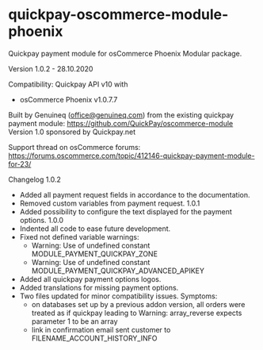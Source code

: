 # quickpay-oscommerce-module-phoenix
Quickpay payment module for osCommerce Phoenix
Modular package.

Version 1.0.2 - 28.10.2020

Compatibility:
Quickpay API v10 with
- osCommerce Phoenix v1.0.7.7

Built by Genuineq (office@genuineq.com) from the existing quickpay payment module: https://github.com/QuickPay/oscommerce-module
Version 1.0 sponsored by Quickpay.net

Support thread on osCommerce forums:
https://forums.oscommerce.com/topic/412146-quickpay-payment-module-for-23/

Changelog
1.0.2
- Added all payment request fields in accordance to the documentation.
- Removed custom variables from payment request.
1.0.1
- Added possibility to configure the text displayed for the payment options.
1.0.0
- Indented all code to ease future development.
- Fixed not defined variable warnings:
  * Warning: Use of undefined constant MODULE_PAYMENT_QUICKPAY_ZONE
  * Warning: Use of undefined constant MODULE_PAYMENT_QUICKPAY_ADVANCED_APIKEY
- Added all quickpay payment options logos.
- Added translations for missing payment options.
- Two files updated for minor compatibility issues. Symptoms:
   * on databases set up by a previous addon version, all orders were treated as if quickpay leading to Warning: array_reverse expects parameter 1 to be an array
  * link in confirmation email sent customer to FILENAME_ACCOUNT_HISTORY_INFO
